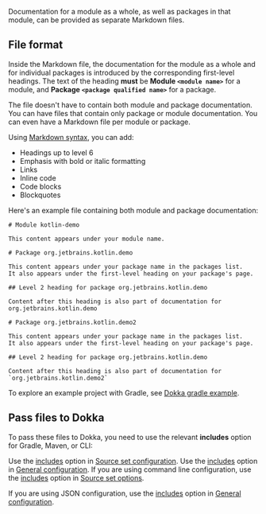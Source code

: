 [//]: # (title: Module documentation)

Documentation for a module as a whole, as well as packages in that module, can be provided as separate Markdown files.

## File format

Inside the Markdown file, the documentation for the module as a whole and for individual packages is introduced by the corresponding
first-level headings. The text of the heading **must** be **Module `<module name>`** for a module, and **Package `<package qualified name>`**
for a package. 

The file doesn't have to contain both module and package documentation. You can have files that contain only package or 
module documentation. You can even have a Markdown file per module or package.

Using [Markdown syntax](https://www.markdownguide.org/basic-syntax/), you can add:
* Headings up to level 6
* Emphasis with bold or italic formatting
* Links
* Inline code
* Code blocks
* Blockquotes

Here's an example file containing both module and package documentation:

```text
# Module kotlin-demo

This content appears under your module name.

# Package org.jetbrains.kotlin.demo

This content appears under your package name in the packages list.
It also appears under the first-level heading on your package's page.

## Level 2 heading for package org.jetbrains.kotlin.demo

Content after this heading is also part of documentation for org.jetbrains.kotlin.demo

# Package org.jetbrains.kotlin.demo2

This content appears under your package name in the packages list.
It also appears under the first-level heading on your package's page.

## Level 2 heading for package org.jetbrains.kotlin.demo

Content after this heading is also part of documentation for `org.jetbrains.kotlin.demo2`
```

To explore an example project with Gradle, see [Dokka gradle example](https://github.com/Kotlin/dokka/tree/master/examples/gradle/dokka-gradle-example).

## Pass files to Dokka

To pass these files to Dokka, you need to use the relevant **includes** option for Gradle, Maven, or CLI:

<tabs group="build-script">
<tab title="Gradle" group-key="gradle">
Use the <a href="dokka-gradle.md#includes">includes</a> option in <a href="dokka-gradle.md#source-set-configuration">Source set configuration</a>.
</tab>
<tab title="Maven" group-key="mvn">
Use the <a href="dokka-maven.md#includes">includes</a> option in <a href="dokka-maven.md#general-configuration">General configuration</a>.
</tab>
<tab title="CLI" group-key="cli">
If you are using command line configuration, use the <a href="dokka-cli.md#includes-cli">includes</a> option in <a href="dokka-cli.md#source-set-options">Source set options</a>.

If you are using JSON configuration, use the <a href="dokka-cli.md#includes-json">includes</a> option in <a href="dokka-cli.md#general-configuration">General configuration</a>.
</tab>
</tabs>
